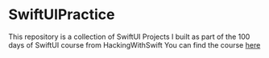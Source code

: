# SwiftUIPractice
This repository is a collection of SwiftUI Projects I built as part of the 100 days of SwiftUI course from HackingWithSwift
You can find the course [here](https://www.hackingwithswift.com/100/swiftui)

